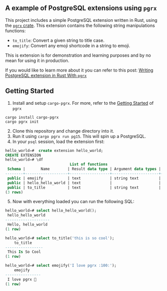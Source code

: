 ## A example of PostgreSQL extensions using `pgrx`

This project includes a simple PostgreSQL extension written in
Rust, using the [`pgrx` crate][0]. This extension contains the following
string manipulations functions:

- `to_title`: Convert a given string to title case.
- `emojify`: Convert any emoji shortcode in a string to emoji.

This is extension is for demonstration and learning purposes and by no mean for
using it in production.

If you would like to learn more about it you can refer to this post:
[Writing PostgreSQL extension in Rust With `pgrx`](https://kaiwern.com/posts/2022/07/20/writing-postgresql-extension-in-rust-with-pgx/)

## Getting Started

1. Install and setup `cargo-pgrx`. For more, refer to the [Getting Started][1] of
   `pgrx`

```
cargo install cargo-pgrx
cargo pgrx init
```

2. Clone this repository and change directory into it.
3. Run it using `cargo pgrx run pg15`. This will spin up a PostgreSQL.
4. In your `psql` session, load the extension first:

```sql
hello_world=#  create extension hello_world;
CREATE EXTENSION
hello_world=# \df
                             List of functions
 Schema |       Name        | Result data type | Argument data types | Type
--------+-------------------+------------------+---------------------+------
 public | emojify           | text             | string text         | func
 public | hello_hello_world | text             |                     | func
 public | to_title          | text             | string text         | func
(3 rows)
```

5. Now with everything loaded you can run the following SQL:

```sql
hello_world=# select hello_hello_world();
 hello_hello_world
--------------------
 Hello, hello_world
(1 row)

hello_world=# select to_title('this is so cool');
    to_title
-----------------
 This Is So Cool
(1 row)

hello_world=# select emojify('I love pgrx :100:');
    emojify
----------------
 I love pgrx 💯
(1 row)
```

[0]: https://github.com/pgcentralfoundation/pgrx
[1]: https://github.com/pgcentralfoundation/pgrx?tab=readme-ov-file#getting-started
